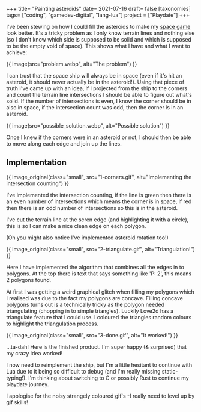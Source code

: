 +++
title= "Painting asteroids"
date= 2021-07-16
draft= false
[taxonomies]
tags= ["coding", "gamedev-digital", "lang-lua"]
project = ["Playdate"]
+++

I've been stewing on how I could fill the asteroids to make my [space game](/tags/space_game/) look better. It's a tricky problem as I only know terrain lines and nothing else (so I don't know which side is supposed to be solid and which is supposed to be the empty void of space). This shows what I have and what I want to achieve:

{{ image(src="problem.webp", alt="The problem") }}

I can trust that the space ship will always be in space (even if it's hit an asteroid, it should never actually be in the asteroid!). Using that piece of truth I've came up with an idea, if I projected from the ship to the corners and count the terrain line intersections I should be able to figure out what's solid. If the number of intersections is even, I know the corner should be in also in space, if the intersection count was odd, then the corner is in an asteroid.

{{ image(src="possible_solution.webp", alt="Possible solution") }}

Once I knew if the corners were in an asteroid or not, I should then be able to move along each edge and join up the lines.

## Implementation

{{ image_original(class="small", src="1-corners.gif", alt="Implementing the intersection counting") }}

I've implemented the intersection counting, if the line is green then there is an even number of intersections which means the corner is in space, if red then there is an odd number of intersections so this is in the asteroid.

I've cut the terrain line at the scren edge (and highlighting it with a circle), this is so I can make a nice clean edge on each polygon.

(Oh you might also notice I've implemented asteroid rotation too!)

{{ image_original(class="small", src="2-triangulate.gif", alt="Triangulation!") }}

Here I have implemented the algorithm that combines all the edges in to polygons. At the top there is text that says something like 'P: 2', this means 2 polygons found.

At first I was getting a weird graphical glitch when filling my polygons which I realised was due to the fact my polygons are concave. Filling concave polygons turns out is a technically tricky as the polygon needed triangulating (chopping in to simple triangles). Luckily Love2d has a triangulate feature that I could use. I coloured the triangles random colours to highlight the triangulation process.

{{ image_original(class="small", src="3-done.gif", alt="It worked!") }}

...ta-dah! Here is the finished product. I'm super happy (& surprised) that my crazy idea worked!

I now need to reimplement the ship, but I'm a little hesitant to continue with Lua due to it being so difficult to debug (and I'm really missing static-typing!). I'm thinking about switching to C or possibly Rust to continue my playdate journey.

I apologise for the noisy strangely coloured gif's -I really need to level up by gif skills!
